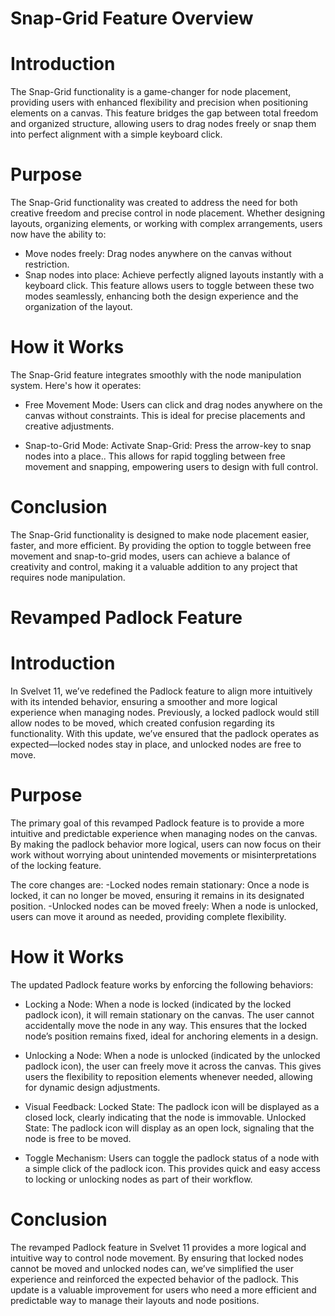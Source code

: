 # Snap-Grid Feature Overview

# Introduction

The Snap-Grid functionality is a game-changer for node placement, providing users with enhanced flexibility and precision when positioning elements on a canvas. This feature bridges the gap between total freedom and organized structure, allowing users to drag nodes freely or snap them into perfect alignment with a simple keyboard click.

# Purpose

The Snap-Grid functionality was created to address the need for both creative freedom and precise control in node placement. Whether designing layouts, organizing elements, or working with complex arrangements, users now have the ability to:

- Move nodes freely: Drag nodes anywhere on the canvas without restriction.
- Snap nodes into place: Achieve perfectly aligned layouts instantly with a keyboard click.
  This feature allows users to toggle between these two modes seamlessly, enhancing both the design experience and the organization of the layout.

# How it Works

The Snap-Grid feature integrates smoothly with the node manipulation system. Here's how it operates:

- Free Movement Mode:
  Users can click and drag nodes anywhere on the canvas without constraints. This is ideal for precise placements and creative adjustments.

- Snap-to-Grid Mode:
  Activate Snap-Grid: Press the arrow-key to snap nodes into a place..
  This allows for rapid toggling between free movement and snapping, empowering users to design with full control.

# Conclusion

The Snap-Grid functionality is designed to make node placement easier, faster, and more efficient. By providing the option to toggle between free movement and snap-to-grid modes, users can achieve a balance of creativity and control, making it a valuable addition to any project that requires node manipulation.

# Revamped Padlock Feature

# Introduction

In Svelvet 11, we’ve redefined the Padlock feature to align more intuitively with its intended behavior, ensuring a smoother and more logical experience when managing nodes. Previously, a locked padlock would still allow nodes to be moved, which created confusion regarding its functionality. With this update, we’ve ensured that the padlock operates as expected—locked nodes stay in place, and unlocked nodes are free to move.

# Purpose

The primary goal of this revamped Padlock feature is to provide a more intuitive and predictable experience when managing nodes on the canvas. By making the padlock behavior more logical, users can now focus on their work without worrying about unintended movements or misinterpretations of the locking feature.

The core changes are:
-Locked nodes remain stationary: Once a node is locked, it can no longer be moved, ensuring it remains in its designated position.
-Unlocked nodes can be moved freely: When a node is unlocked, users can move it around as needed, providing complete flexibility.

# How it Works

The updated Padlock feature works by enforcing the following behaviors:

- Locking a Node:
  When a node is locked (indicated by the locked padlock icon), it will remain stationary on the canvas.
  The user cannot accidentally move the node in any way. This ensures that the locked node’s position remains fixed, ideal for anchoring elements in a design.

- Unlocking a Node:
  When a node is unlocked (indicated by the unlocked padlock icon), the user can freely move it across the canvas.
  This gives users the flexibility to reposition elements whenever needed, allowing for dynamic design adjustments.

- Visual Feedback:
  Locked State: The padlock icon will be displayed as a closed lock, clearly indicating that the node is immovable.
  Unlocked State: The padlock icon will display as an open lock, signaling that the node is free to be moved.

- Toggle Mechanism:
  Users can toggle the padlock status of a node with a simple click of the padlock icon. This provides quick and easy access to locking or unlocking nodes as part of their workflow.

# Conclusion

The revamped Padlock feature in Svelvet 11 provides a more logical and intuitive way to control node movement. By ensuring that locked nodes cannot be moved and unlocked nodes can, we’ve simplified the user experience and reinforced the expected behavior of the padlock. This update is a valuable improvement for users who need a more efficient and predictable way to manage their layouts and node positions.
